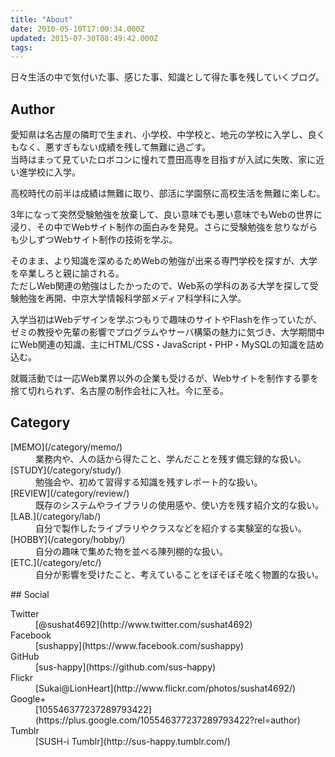 ```yaml
---
title: "About"
date: 2010-05-10T17:00:34.000Z
updated: 2015-07-30T08:49:42.000Z
tags: 
---
```



日々生活の中で気付いた事、感じた事、知識として得た事を残していくブログ。


## Author

愛知県は名古屋の隣町で生まれ、小学校、中学校と、地元の学校に入学し、良くもなく、悪すぎもない成績を残して無難に過ごす。  
 当時はまって見ていたロボコンに憧れて豊田高専を目指すが入試に失敗、家に近い進学校に入学。

高校時代の前半は成績は無難に取り、部活に学園祭に高校生活を無難に楽しむ。

3年になって突然受験勉強を放棄して、良い意味でも悪い意味でもWebの世界に浸り、その中でWebサイト制作の面白みを発見。さらに受験勉強を怠りながらも少しずつWebサイト制作の技術を学ぶ。

そのまま、より知識を深めるためWebの勉強が出来る専門学校を探すが、大学を卒業しろと親に諭される。  
 ただしWeb関連の勉強はしたかったので、Web系の学科のある大学を探して受験勉強を再開、中京大学情報科学部メディア科学科に入学。

入学当初はWebデザインを学ぶつもりで趣味のサイトやFlashを作っていたが、ゼミの教授や先輩の影響でプログラムやサーバ構築の魅力に気づき、大学期間中にWeb関連の知識、主にHTML/CSS・JavaScript・PHP・MySQLの知識を詰め込む。

就職活動では一応Web業界以外の企業も受けるが、Webサイトを制作する夢を捨て切れられず、名古屋の制作会社に入社。今に至る。


## Category

<dl><dt>[MEMO](/category/memo/)</dt><dd>業務内や、人の話から得たこと、学んだことを残す備忘録的な扱い。</dd><dt>[STUDY](/category/study/)</dt><dd>勉強会や、初めて習得する知識を残すレポート的な扱い。</dd><dt>[REVIEW](/category/review/)</dt><dd>既存のシステムやライブラリの使用感や、使い方を残す紹介文的な扱い。</dd><dt>[LAB.](/category/lab/)</dt><dd>自分で製作したライブラリやクラスなどを紹介する実験室的な扱い。</dd><dt>[HOBBY](/category/hobby/)</dt><dd>自分の趣味で集めた物を並べる陳列棚的な扱い。</dd><dt>[ETC.](/category/etc/)</dt><dd>自分が影響を受けたこと、考えていることをぼそぼそ呟く物置的な扱い。</dd></dl>
## Social

<dl><dt>Twitter</dt><dd>[@sushat4692](http://www.twitter.com/sushat4692)</dd><dt>Facebook</dt><dd>[sushappy](https://www.facebook.com/sushappy)</dd><dt>GitHub</dt><dd>[sus-happy](https://github.com/sus-happy)</dd><dt>Flickr</dt><dd>[Sukai@LionHeart](http://www.flickr.com/photos/sushat4692/)</dd><dt>Google+</dt><dd>[105546377237289793422](https://plus.google.com/105546377237289793422?rel=author)</dd><dt>Tumblr</dt><dd>[SUSH-i Tumblr](http://sus-happy.tumblr.com/)</dd></dl>
